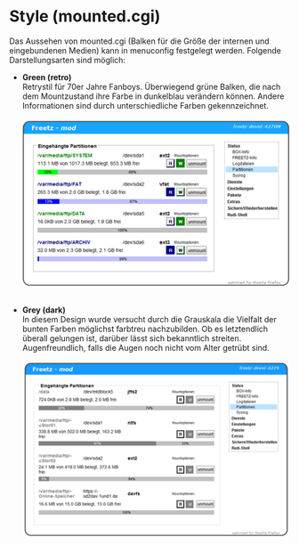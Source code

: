 # Style (mounted.cgi)

Das Aussehen von mounted.cgi (Balken für die Größe der internen und
eingebundenen Medien) kann in menuconfig festgelegt werden. Folgende
Darstellungsarten sind möglich:

 * **Green (retro)**<br>
   Retrystil für 70er Jahre Fanboys. Überwiegend grüne Balken, die nach
   dem Mountzustand ihre Farbe in dunkelblau verändern können. Andere
   Informationen sind durch unterschiedliche Farben gekennzeichnet.<br><br>
   [![Style green retro](../screenshots/135_md.png)](../screenshots/135.png)<br><br>

 * **Grey (dark)**<br>
   In diesem Design wurde versucht durch die Grauskala die Vielfalt der
   bunten Farben möglichst farbtreu nachzubilden. Ob es letztendlich
   überall gelungen ist, darüber lässt sich bekanntlich streiten.
   Augenfreundlich, falls die Augen noch nicht vom Alter getrübt sind.<br><br>
   [![Style grey dark](../screenshots/136_md.png)](../screenshots/136.png)<br><br>


